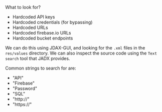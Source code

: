 
What to look for?
* Hardcoded API keys
* Hardcoded credentials (for bypassing)
* Hardcoded URLs
* Hardcoded firebase.io URLs
* Hardcoded bucket endpoints

We can do this using JDAX-GUI, and looking for the `.xml` files in the `res/values` directory. We can also inspect the source code using the `Text search` tool that JADX provides.

Common strings to search for are:
* "API"
* "Firebase"
* "Password"
* "SQL"
* "http://"
* "https://"